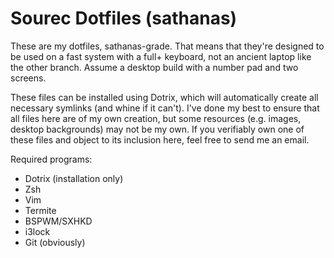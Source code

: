 # Sourec Dotfiles (sathanas)

These are my dotfiles, sathanas-grade. That means
that they're designed to be used on a fast system with a full+
keyboard, not an ancient laptop like the other branch. Assume a
desktop build with a number pad and two screens.

These files can be installed using Dotrix, which will automatically
create all necessary symlinks (and whine if it can't). I've done my
best to ensure that all files here are of my own creation, but some
resources (e.g. images, desktop backgrounds) may not be my own. If
you verifiably own one of these files and object to its inclusion
here, feel free to send me an email.

Required programs:

* Dotrix (installation only)
* Zsh
* Vim
* Termite
* BSPWM/SXHKD
* i3lock
* Git (obviously)
